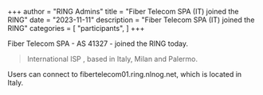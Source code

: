 +++
author = "RING Admins"
title = "Fiber Telecom SPA (IT) joined the RING"
date = "2023-11-11"
description = "Fiber Telecom SPA (IT) joined the RING"
categories = [
    "participants",
]
+++

Fiber Telecom SPA - AS 41327 - joined the RING today.

> International ISP , based in Italy, Milan and Palermo.

Users can connect to fibertelecom01.ring.nlnog.net, which is located in Italy.
